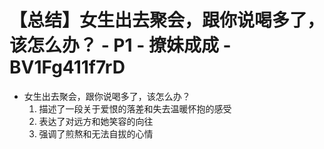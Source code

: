 # 【总结】女生出去聚会，跟你说喝多了，该怎么办？ - P1 - 撩妹成成 - BV1Fg411f7rD

-   女生出去聚会，跟你说喝多了，该怎么办？
    1.  描述了一段关于爱恨的落差和失去温暖怀抱的感受
    2.  表达了对远方和她笑容的向往
    3.  强调了煎熬和无法自拔的心情